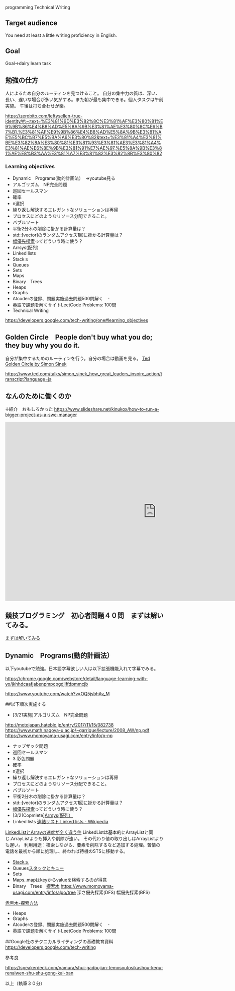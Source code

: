 programming Technical Writing

## Target audience
You need at least a little writing proficiency in English.

## Goal
Goal→dairy learn task

## 勉強の仕方
人によるため自分のルーティンを見つけること。
自分の集中力の質は、深い、長い、遅いな場合が多い気がする。また朝が最も集中できる。個人タスクは午前実施。
午後は打ち合わせが楽。

https://zerobito.com/leftysellen-true-identity/#:~:text=%E3%81%9D%E3%82%8C%E3%81%AF%E3%80%81%E9%9B%86%E4%B8%AD%E5%8A%9B%E3%81%AE%E3%80%8C%E6%B7%B1,%E3%81%AF%E9%9B%86%E4%B8%AD%E5%8A%9B%E3%81%AE%E5%BC%B7%E5%BA%A6%E3%80%82&text=%E3%81%A4%E3%81%BE%E3%82%8A%E3%80%81%E3%81%93%E3%81%AE3%E3%81%A4%E3%81%AE%E6%8E%9B%E3%81%91%E7%AE%97,%E5%8A%9B%E3%81%AE%E8%B3%AA%E3%81%A7%E3%81%82%E3%82%8B%E3%80%82

### Learning objectives
- Dynamic　Programs(動的計画法）　→youtube見る
- アルゴリズム　NP完全問題
- 巡回セールスマン
- 確率
- n選択
- 繰り返し解決するエレガントなソリューションは再帰
- プロセスにどのようなリソース分配できること。
- バブルソート
- 平衡2分木の削除に掛かる計算量は？
- std::[vector]のランダムアクセス1回に掛かる計算量は？
- [幅優先探索](http://d.hatena.ne.jp/keyword/%C9%FD%CD%A5%C0%E8%C3%B5%BA%F7)ってどういう時に使う？
- Arrsys(配列）
- Linked lists
- Stackｓ
- Queues
- Sets
- Maps
- Binary　Trees
- Heaps
- Graphs
- Atcoderの登録、問題実施過去問題500問解く　-
- 英語で課題を解くサイトLeetCode Problems: 100問
- Technical Writing

https://developers.google.com/tech-writing/one#learning_objectives

## Golden Circle　People don't buy what you do; they buy why you do it.
自分が集中するためのルーティンを行う。自分の場合は動画を見る。
[Ted Golden Circle by Simon Sinek](https://www.ted.com/talks/simon_sinek_how_great_leaders_inspire_action/transcript?language=ja)

https://www.ted.com/talks/simon_sinek_how_great_leaders_inspire_action/transcript?language=ja



## なんのために働くのか
↓紹介　おもしろかった
https://www.slideshare.net/kinukox/how-to-run-a-bigger-project-as-a-swe-manager

<iframe src="https://docs.google.com/presentation/d/e/2PACX-1vQs3cnZTfwaEnEOfiaDJJIyGkP0dfbvBGd-TxDVzMYsI6jORfeN_Iw3hQKBSzi3jndYyxpSDrs_8S7N/embed?start=false&loop=false&delayms=3000" frameborder="0" width="960" height="569" allowfullscreen="true" mozallowfullscreen="true" webkitallowfullscreen="true"></iframe>



## 競技プログラミング　初心者問題４０問　まずは解いてみる。　
[まずは解いてみる](https://judge.u-aizu.ac.jp/onlinejudge/finder.jsp?course=ITP1)


## Dynamic　Programs(動的計画法）
以下youtubeで勉強。日本語字幕欲しい人は以下拡張機能入れて字幕でみる。

https://chrome.google.com/webstore/detail/language-learning-with-yo/jkhhdcaafjabenpmpcpgdjiffdpmmcjb

https://www.youtube.com/watch?v=OQ5jsbhAv_M

##以下順次実施する
- [3/21実施]アルゴリズム　NP完全問題　

http://motojapan.hateblo.jp/entry/2017/11/15/082738
https://www.math.nagoya-u.ac.jp/~garrigue/lecture/2008_AW/np.pdf
https://www.momoyama-usagi.com/entry/info/p-np

- ナップザック問題
- 巡回セールスマン
- 3 彩色問題
- 確率
- n選択
- 繰り返し解決するエレガントなソリューションは再帰
- プロセスにどのようなリソース分配できること。
- バブルソート
- 平衡2分木の削除に掛かる計算量は？
- std::[vector]のランダムアクセス1回に掛かる計算量は？
- [幅優先探索](http://d.hatena.ne.jp/keyword/%C9%FD%CD%A5%C0%E8%C3%B5%BA%F7)ってどういう時に使う？
- [3/21Copmlete][Arrsys(配列）](https://www.cc.kyoto-su.ac.jp/~yamada/programming/array.html)
- Linked lists
[連結リスト Linked lists - Wikipedia](https://ja.wikipedia.org/wiki/%E9%80%A3%E7%B5%90%E3%83%AA%E3%82%B9%E3%83%88)


 [LinkedListとArrayの速度が全く違う件](http://yasuand.hatenablog.com/entry/2013/08/26/024920)
LinkedListは基本的にArrayListと同じ.ArrayListよりも挿入や削除が速い。
その代わり値の取り出しはArrayListよりも遅い。
利用用途：検索しながら、要素を削除するなど追加する処理。苦情の電話を最初から順に処理し、終われば待機のSTSに移動する。
- [Stackｓ](https://ja.wikipedia.org/wiki/%E3%82%B9%E3%82%BF%E3%83%83%E3%82%AF)
- Queues[スタックとキュー](https://www.momoyama-usagi.com/entry/info/algo/stack-queue#%EF%BC%92%E3%82%AD%E3%83%A5%E3%83%BC)
- Sets
- Maps..mapはkeyからvalueを検索するのが得意
- Binary　Trees　[探索木](https://ja.wikipedia.org/wiki/%E6%8E%A2%E7%B4%A2%E6%9C%A8)
https://www.momoyama-usagi.com/entry/info/algo/tree
深さ優先探索(DFS)
幅優先探索(BFS)

[赤黒木-探索方法](https://qiita.com/kgoto/items/b15b9a494deae010d660)
- Heaps
- Graphs
- Atcoderの登録、問題実施過去問題500問解く　-
- 英語で課題を解くサイトLeetCode Problems: 100問

##Google社のテクニカルライティングの基礎教育資料
https://developers.google.com/tech-writing

参考良

https://speakerdeck.com/namura/shui-gadoujian-temosoutosikashou-kequ-renaiwen-shu-shu-gong-kai-ban


以上（執筆３０分）

